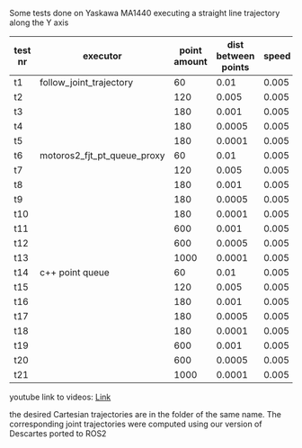 Some tests done on Yaskawa MA1440 executing a straight line trajectory along the Y axis

| test nr | executor                     | point amount | dist between points | speed  | done | cartesian dist |
|---------|------------------------------|--------------|---------------------|--------|------|----------------|
| t1      | follow_joint_trajectory      | 60           | 0.01                | 0.005  | x    | 0.6            |
| t2      |                              | 120          | 0.005               | 0.005  | x    | 0.6            |
| t3      |                              | 180          | 0.001               | 0.005  | x    | 0.18           |
| t4      |                              | 180          | 0.0005              | 0.005  | x    | 0.09           |
| t5      |                              | 180          | 0.0001              | 0.005  | x    | 0.018          |
| t6      | motoros2_fjt_pt_queue_proxy  | 60           | 0.01                | 0.005  | x    | 0.6            |
| t7      |                              | 120          | 0.005               | 0.005  | x    | 0.6            |
| t8      |                              | 180          | 0.001               | 0.005  | x    | 0.18           |
| t9      |                              | 180          | 0.0005              | 0.005  | x    | 0.09           |
| t10     |                              | 180          | 0.0001              | 0.005  | x    | 0.018          |
| t11     |                              | 600          | 0.001               | 0.005  | x    | 0.6            |
| t12     |                              | 600          | 0.0005              | 0.005  | x    | 0.3            |
| t13     |                              | 1000         | 0.0001              | 0.005  | x    | 0.1            |
| t14     | c++ point queue              | 60           | 0.01                | 0.005  | x    | 0.6            |
| t15     |                              | 120          | 0.005               | 0.005  | x    | 0.6            |
| t16     |                              | 180          | 0.001               | 0.005  | x    | 0.18           |
| t17     |                              | 180          | 0.0005              | 0.005  | x    | 0.09           |
| t18     |                              | 180          | 0.0001              | 0.005  | x    | 0.018          |
| t19     |                              | 600          | 0.001               | 0.005  | x    | 0.6            |
| t20     |                              | 600          | 0.0005              | 0.005  | x    | 0.3            |
| t21     |                              | 1000         | 0.0001              | 0.005  |      | 0.1            |

youtube link to videos: [Link](https://www.youtube.com/playlist?list=PLLQNCcGbjtuqyYQQJ1ArgyS5mgTRuhVYO)

the desired Cartesian trajectories are in the folder of the same name. The corresponding joint trajectories were computed using our version of Descartes ported to ROS2
